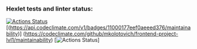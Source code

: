 ### Hexlet tests and linter status:
[![Actions Status](https://github.com/mkolotovich/frontend-project-lvl1/workflows/hexlet-check/badge.svg)](https://github.com/mkolotovich/frontend-project-lvl1/actions)
[(https://api.codeclimate.com/v1/badges/11000177eef0aeeed376/maintainability)] (https://codeclimate.com/github/mkolotovich/frontend-project-lvl1/maintainability)
[![Actions Status](https://github.com/mkolotovich/frontend-project-lvl1/workflows/ESLint-check/badge.svg)]